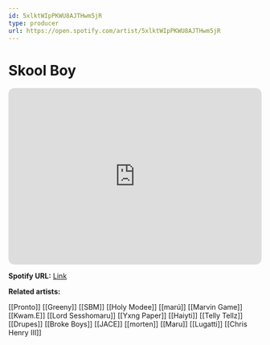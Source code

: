 ```yaml
---
id: 5xlktWIpPKWU8AJTHwm5jR
type: producer
url: https://open.spotify.com/artist/5xlktWIpPKWU8AJTHwm5jR
---
```

# Skool Boy

<iframe style="border-radius:12px" src="https://open.spotify.com/embed/artist/5xlktWIpPKWU8AJTHwm5jR" width="100%" height="352" frameBorder="0" allowfullscreen="" allow="autoplay; clipboard-write; encrypted-media; fullscreen; picture-in-picture" loading="lazy"></iframe>

**Spotify URL:** [Link](https://open.spotify.com/artist/5xlktWIpPKWU8AJTHwm5jR)

**Related artists:**

[[Pronto]]
[[Greeny]]
[[SBM]]
[[Holy Modee]]
[[marú]]
[[Marvin Game]]
[[Kwam.E]]
[[Lord Sesshomaru]]
[[Yxng Paper]]
[[Haiyti]]
[[Telly Tellz]]
[[Drupes]]
[[Broke Boys]]
[[JACE]]
[[morten]]
[[Maru]]
[[Lugatti]]
[[Chris Henry III]]
